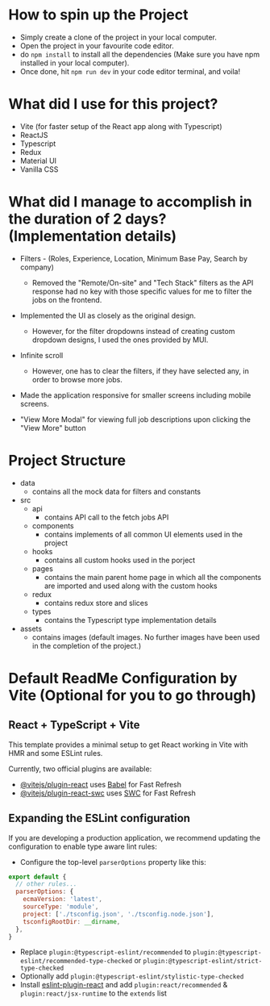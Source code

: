 # How to spin up the Project 

- Simply create a clone of the project in your local computer.
- Open the project in your favourite code editor. 
- do `npm install` to install all the dependencies (Make sure you have npm installed in your local computer).
- Once done, hit `npm run dev` in your code editor terminal, and voila!


# What did I use for this project? 

- Vite (for faster setup of the React app along with Typescript)
- ReactJS 
- Typescript 
- Redux
- Material UI
- Vanilla CSS 

# What did I manage to accomplish in the duration of 2 days? (Implementation details)

- Filters - (Roles, Experience, Location, Minimum Base Pay, Search by company)
  - Removed the "Remote/On-site" and "Tech Stack" filters as the API response had no key with those specific values for me to filter the jobs on the frontend. 

- Implemented the UI as closely as the original design. 
  - However, for the filter dropdowns instead of creating custom dropdown designs, I used the ones provided by MUI. 

- Infinite scroll 
  - However, one has to clear the filters, if they have selected any, in order to browse more jobs. 

- Made the application responsive for smaller screens including mobile screens. 
- "View More Modal" for viewing full job descriptions upon clicking the "View More" button

# Project Structure 
- data
  - contains all the mock data for filters and constants
- src
  - api 
    - contains API call to the fetch jobs API 
  - components
    - contains implements of all common UI elements used in the project 
  - hooks 
    - contains all custom hooks used in the porject
  - pages 
    - contains the main parent home page in which all the components are imported and used along with the custom hooks 
  - redux
    - contains redux store and slices 
  - types 
    - contains the Typescript type implementation details
- assets  
  - contains images (default images. No further images have been used in the completion of the project.)

# Default ReadMe Configuration by Vite (Optional for you to go through)

## React + TypeScript + Vite

This template provides a minimal setup to get React working in Vite with HMR and some ESLint rules.

Currently, two official plugins are available:

- [@vitejs/plugin-react](https://github.com/vitejs/vite-plugin-react/blob/main/packages/plugin-react/README.md) uses [Babel](https://babeljs.io/) for Fast Refresh
- [@vitejs/plugin-react-swc](https://github.com/vitejs/vite-plugin-react-swc) uses [SWC](https://swc.rs/) for Fast Refresh

## Expanding the ESLint configuration

If you are developing a production application, we recommend updating the configuration to enable type aware lint rules:

- Configure the top-level `parserOptions` property like this:

```js
export default {
  // other rules...
  parserOptions: {
    ecmaVersion: 'latest',
    sourceType: 'module',
    project: ['./tsconfig.json', './tsconfig.node.json'],
    tsconfigRootDir: __dirname,
  },
}
```

- Replace `plugin:@typescript-eslint/recommended` to `plugin:@typescript-eslint/recommended-type-checked` or `plugin:@typescript-eslint/strict-type-checked`
- Optionally add `plugin:@typescript-eslint/stylistic-type-checked`
- Install [eslint-plugin-react](https://github.com/jsx-eslint/eslint-plugin-react) and add `plugin:react/recommended` & `plugin:react/jsx-runtime` to the `extends` list
